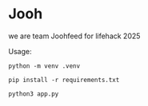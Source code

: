 # Jooh
we are team Joohfeed for lifehack 2025

Usage:
```
python -m venv .venv

pip install -r requirements.txt

python3 app.py
```